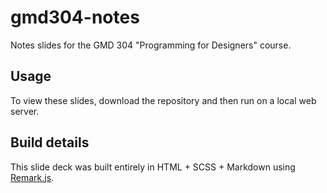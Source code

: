 gmd304-notes
============

Notes slides for the GMD 304 "Programming for Designers" course.

## Usage

To view these slides, download the repository and then run on a local web server.

## Build details

This slide deck was built entirely in HTML + SCSS + Markdown using [Remark.js](http://remarkjs.com/).
